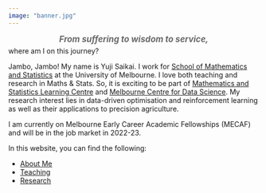 ```yaml
---
image: "banner.jpg"
---
```


<div style="padding: 0px 0px 5px 0px; text-align: center; font-style: italic; font-size: larger; font-weight: bold; color: DimGray">
From suffering to wisdom to service,
</div>
where am I on this journey?

Jambo, Jambo! My name is Yuji Saikai. I work for [School of Mathematics and Statistics](https://ms.unimelb.edu.au) at the University of Melbourne. I love both teaching and research in Maths & Stats. So, it is exciting to be part of [Mathematics and Statistics Learning Centre](https://ms.unimelb.edu.au/study/mslc) and [Melbourne Centre for Data Science](https://science.unimelb.edu.au/mcds). My research interest lies in data-driven optimisation and reinforcement learning as well as their applications to precision agriculture.

I am currently on Melbourne Early Career Academic Fellowships (MECAF) and will be in the job market in 2022-23.

In this website, you can find the following:
- [About Me](./about/)
- [Teaching](./teaching/)
- [Research](./research/)
